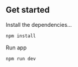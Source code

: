 ## Get started

Install the dependencies...

```bash
npm install
```

Run app

```bash
npm run dev
```
